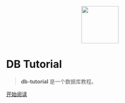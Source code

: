 <div align="center"><img width="100px" src="http://dunwu.test.upcdn.net/common/logo/zp.png" /></div>

# DB Tutorial

> **db-tutorial** 是一个数据库教程。

[开始阅读](README.md)
